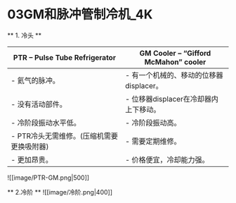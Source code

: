 # 03GM和脉冲管制冷机_4K

** 1. 冷头 **

PTR – Pulse Tube Refrigerator|GM Cooler – “Gifford McMahon” cooler|
----------- | -----------|
- 氦气的脉冲。|- 有一个机械的、移动的位移器displacer。|
- 没有活动部件。|- 位移器displacer在冷却器内上下移动。|
- 冷阶段振动水平低。|- 冷阶段振动高。|
- PTR冷头无需维修。(压缩机需要更换吸附器)|- 需要定期维修。|
- 更加昂贵。|- 价格便宜，冷却能力强。|

![[image/PTR-GM.png|500]]

** 2.冷阶 **
![[image/冷阶.png|400]]